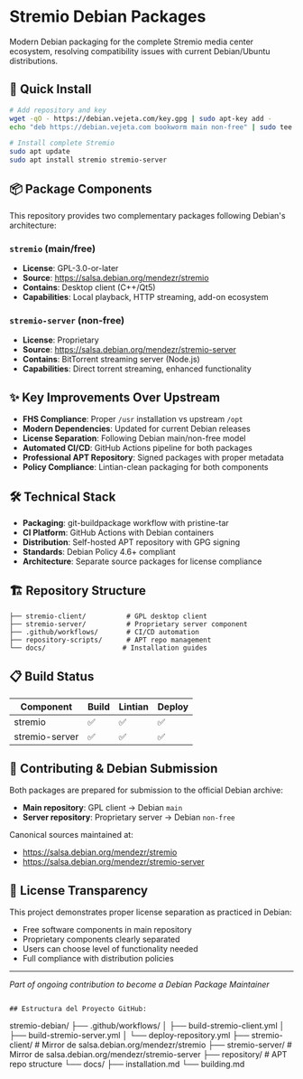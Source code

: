# Stremio Debian Packages

Modern Debian packaging for the complete Stremio media center ecosystem, resolving compatibility issues with current Debian/Ubuntu distributions.

## 🚀 Quick Install
```bash
# Add repository and key
wget -qO - https://debian.vejeta.com/key.gpg | sudo apt-key add -
echo "deb https://debian.vejeta.com bookworm main non-free" | sudo tee /etc/apt/sources.list.d/stremio.list

# Install complete Stremio
sudo apt update
sudo apt install stremio stremio-server
```

## 📦 Package Components

This repository provides two complementary packages following Debian's architecture:

### `stremio` (main/free)
- **License**: GPL-3.0-or-later
- **Source**: https://salsa.debian.org/mendezr/stremio
- **Contains**: Desktop client (C++/Qt5)
- **Capabilities**: Local playback, HTTP streaming, add-on ecosystem

### `stremio-server` (non-free)
- **License**: Proprietary 
- **Source**: https://salsa.debian.org/mendezr/stremio-server
- **Contains**: BitTorrent streaming server (Node.js)
- **Capabilities**: Direct torrent streaming, enhanced functionality

## ✨ Key Improvements Over Upstream

- **FHS Compliance**: Proper `/usr` installation vs upstream `/opt`
- **Modern Dependencies**: Updated for current Debian releases  
- **License Separation**: Following Debian main/non-free model
- **Automated CI/CD**: GitHub Actions pipeline for both packages
- **Professional APT Repository**: Signed packages with proper metadata
- **Policy Compliance**: Lintian-clean packaging for both components

## 🛠️ Technical Stack

- **Packaging**: git-buildpackage workflow with pristine-tar
- **CI Platform**: GitHub Actions with Debian containers
- **Distribution**: Self-hosted APT repository with GPG signing
- **Standards**: Debian Policy 4.6+ compliant
- **Architecture**: Separate source packages for license compliance

## 🏗️ Repository Structure
```
├── stremio-client/          # GPL desktop client
├── stremio-server/          # Proprietary server component  
├── .github/workflows/       # CI/CD automation
├── repository-scripts/      # APT repo management
└── docs/                   # Installation guides
```

## 📋 Build Status

| Component | Build | Lintian | Deploy |
|-----------|-------|---------|--------|
| stremio | ✅ | ✅ | ✅ |
| stremio-server | ✅ | ✅ | ✅ |

## 🤝 Contributing & Debian Submission

Both packages are prepared for submission to the official Debian archive:
- **Main repository**: GPL client → Debian `main`
- **Server repository**: Proprietary server → Debian `non-free`

Canonical sources maintained at:
- https://salsa.debian.org/mendezr/stremio
- https://salsa.debian.org/mendezr/stremio-server

## 📄 License Transparency

This project demonstrates proper license separation as practiced in Debian:
- Free software components in main repository
- Proprietary components clearly separated  
- Users can choose level of functionality needed
- Full compliance with distribution policies

---

*Part of ongoing contribution to become a Debian Package Maintainer*
```

## Estructura del Proyecto GitHub:
```
stremio-debian/
├── .github/workflows/
│   ├── build-stremio-client.yml
│   ├── build-stremio-server.yml
│   └── deploy-repository.yml
├── stremio-client/         # Mirror de salsa.debian.org/mendezr/stremio
├── stremio-server/         # Mirror de salsa.debian.org/mendezr/stremio-server
├── repository/             # APT repo structure
└── docs/
    ├── installation.md
    └── building.md
